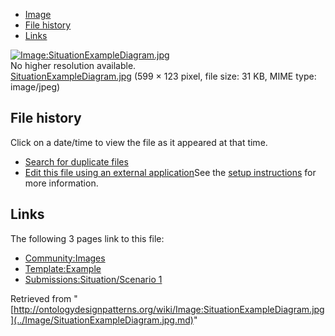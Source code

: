 * [Image](../Image/SituationExampleDiagram.jpg.md#file)
* [File history](../Image/SituationExampleDiagram.jpg.md#filehistory)
* [Links](../Image/SituationExampleDiagram.jpg.md#filelinks)

[![Image:SituationExampleDiagram.jpg](../../../images/0/0e/SituationExampleDiagram.jpg)](../../../images/0/0e/SituationExampleDiagram.jpg)  
No higher resolution available.  
[SituationExampleDiagram.jpg](../../../images/0/0e/SituationExampleDiagram.jpg)‎ (599 × 123 pixel, file size: 31 KB, MIME type: image/jpeg)

## File history

Click on a date/time to view the file as it appeared at that time.



  
* [Search for duplicate files](http://ontologydesignpatterns.org/wiki/Special:FileDuplicateSearch/SituationExampleDiagram.jpg "Special:FileDuplicateSearch/SituationExampleDiagram.jpg")
* [Edit this file using an external application](http://ontologydesignpatterns.org/wiki/index.php?title=Image:SituationExampleDiagram.jpg&action=edit&externaledit=true&mode=file "Image:SituationExampleDiagram.jpg")See the [setup instructions](http://www.mediawiki.org/wiki/Manual:External_editors "http://www.mediawiki.org/wiki/Manual:External_editors") for more information.

## Links



The following 3 pages link to this file:


* [Community:Images](../Community/Images.md "Community:Images")
* [Template:Example](../Template/Example.md "Template:Example")
* [Submissions:Situation/Scenario 1](../Submissions/Situation/Scenario_1.md "Submissions:Situation/Scenario 1")


Retrieved from "[http://ontologydesignpatterns.org/wiki/Image:SituationExampleDiagram.jpg](../Image/SituationExampleDiagram.jpg.md)"